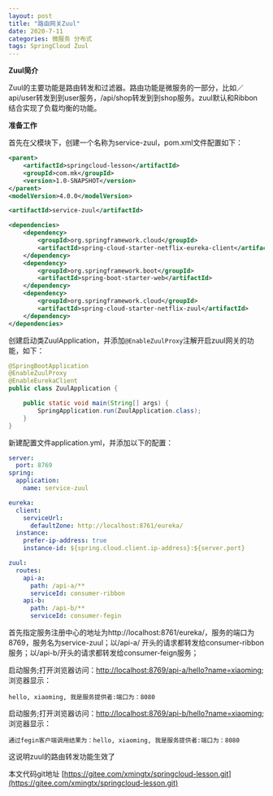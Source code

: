 ```yaml
---
layout: post
title: "路由网关Zuul"
date: 2020-7-11
categories: 微服务 分布式
tags: SpringCloud Zuul
--- 
```



**Zuul简介**

Zuul的主要功能是路由转发和过滤器。路由功能是微服务的一部分，比如／api/user转发到到user服务，/api/shop转发到到shop服务。zuul默认和Ribbon结合实现了负载均衡的功能。

**准备工作**

首先在父模块下，创建一个名称为service-zuul，pom.xml文件配置如下：

```xml
<parent>
    <artifactId>springcloud-lesson</artifactId>
    <groupId>com.mk</groupId>
    <version>1.0-SNAPSHOT</version>
</parent>
<modelVersion>4.0.0</modelVersion>

<artifactId>service-zuul</artifactId>

<dependencies>
    <dependency>
        <groupId>org.springframework.cloud</groupId>
        <artifactId>spring-cloud-starter-netflix-eureka-client</artifactId>
    </dependency>
    <dependency>
        <groupId>org.springframework.boot</groupId>
        <artifactId>spring-boot-starter-web</artifactId>
    </dependency>
    <dependency>
        <groupId>org.springframework.cloud</groupId>
        <artifactId>spring-cloud-starter-netflix-zuul</artifactId>
    </dependency>
</dependencies>
```

创建启动类ZuulApplication，并添加`@EnableZuulProxy`注解开启zuul网关的功能，如下：

```java
@SpringBootApplication
@EnableZuulProxy
@EnableEurekaClient
public class ZuulApplication {

    public static void main(String[] args) {
        SpringApplication.run(ZuulApplication.class);
    }
}
```

新建配置文件application.yml，并添加以下的配置：

```yaml
server:
  port: 8769
spring:
  application:
    name: service-zuul

eureka:
  client:
    serviceUrl:
      defaultZone: http://localhost:8761/eureka/
  instance:
    prefer-ip-address: true
    instance-id: ${spring.cloud.client.ip-address}:${server.port}

zuul:
  routes:
    api-a:
      path: /api-a/**
      serviceId: consumer-ribbon
    api-b:
      path: /api-b/**
      serviceId: consumer-fegin
```

首先指定服务注册中心的地址为http://localhost:8761/eureka/，服务的端口为8769，服务名为service-zuul；以/api-a/ 开头的请求都转发给consumer-ribbon服务；以/api-b/开头的请求都转发给consumer-feign服务；


启动服务;打开浏览器访问：[http://localhost:8769/api-a/hello?name=xiaoming](http://localhost:8769/api-a/hello?name=xiaoming);浏览器显示：

```
hello, xiaoming, 我是服务提供者:端口为：8080
```

启动服务;打开浏览器访问：[http://localhost:8769/api-b/hello?name=xiaoming](http://localhost:8769/api-b/hello?name=xiaoming);浏览器显示：

```
通过fegin客户端调用结果为：hello, xiaoming, 我是服务提供者:端口为：8080
```


这说明zuul的路由转发功能生效了

本文代码git地址 [https://gitee.com/xmingtx/springcloud-lesson.git](https://gitee.com/xmingtx/springcloud-lesson.git)